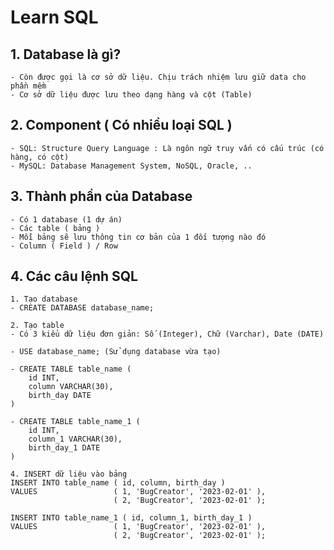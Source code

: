 # Learn SQL

## 1. Database là gì?
    - Còn được gọi là cơ sở dữ liệu. Chịu trách nhiệm lưu giữ data cho phần mềm
    - Cơ sở dữ liệu được lưu theo dạng hàng và cột (Table)
    
## 2. Component ( Có nhiều loại SQL )
    - SQL: Structure Query Language : Là ngôn ngữ truy vấn có cấu trúc (có hàng, có cột)
    - MySQL: Database Management System, NoSQL, Oracle, ..
    
## 3. Thành phần của Database
    - Có 1 database (1 dự án)
    - Các table ( bảng )
    - Mỗi bảng sẽ lưu thông tin cơ bản của 1 đối tượng nào đó
    - Column ( Field ) / Row

## 4. Các câu lệnh SQL
    1. Tạo database
    - CREATE DATABASE database_name;
    
    2. Tạo table
    - Có 3 kiểu dữ liệu đơn giản: Số (Integer), Chữ (Varchar), Date (DATE)
    
    - USE database_name; (Sử dụng database vừa tạo)

    - CREATE TABLE table_name (
        id INT,
        column VARCHAR(30),
        birth_day DATE
    )

    - CREATE TABLE table_name_1 (
        id INT,
        column_1 VARCHAR(30),
        birth_day_1 DATE
    )

    4. INSERT dữ liệu vào bảng
    INSERT INTO table_name ( id, column, birth_day )
    VALUES                 ( 1, 'BugCreator', '2023-02-01' ),
                           ( 2, 'BugCreator', '2023-02-01' );

    INSERT INTO table_name_1 ( id, column_1, birth_day_1 )
    VALUES                 ( 1, 'BugCreator', '2023-02-01' ),
                           ( 2, 'BugCreator', '2023-02-01' );
